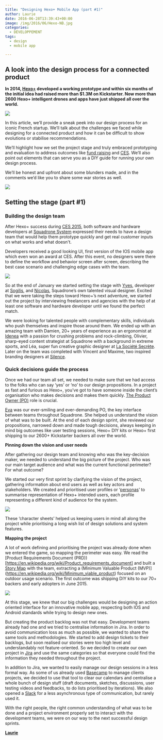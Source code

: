 ```yaml
---
title: "Designing Hexo+ Mobile App (part #1)"
author: Laurie
date: 2016-06-28T13:39:43+00:00
image: /img/2016/06/Hexo-NB.jpg
categories:
  - DÉVELOPPEMENT
tags:
  - design
  - mobile app

---
```

## A look into the design process for a connected product

**In 2014, [Hexo+](https://hexoplus.com/) developed a working prototype and within six months of the initial idea had raised more than $1.3M on Kickstarter. Now more than 2600 Hexo+ intelligent drones and apps have just shipped all over the world.**

![](/img/2016/06/Designing-Hexo-Mobile-App-1-1.jpg)

In this article, we’ll provide a sneak peek into our design process for an iconic French startup. We’ll talk about the challenges we faced while designing for a connected product and how it can be difficult to show evolutions or stabilise recommendations.

We’ll highlight how we set the project stage and truly embraced prototyping and evaluation to address outcomes like [fund raising](https://www.kickstarter.com/projects/sqdr/hexo-your-autonomous-aerial-camera) and [CES](https://www.youtube.com/watch?v=bjM7UH70UHo). We’ll also point out elements that can serve you as a DIY guide for running your own design process.

We’ll be honest and upfront about some blunders made, and in the comments we’d like you to share some war stories as well.

![](/img/2016/06/Designing-Hexo-Mobile-App-2.png)

## Setting the stage (part #1)

### Building the design team

After Hexo+ success during [CES 2015](https://hexoplus.com/blog/ces), both software and hardware developers at [Squadrone System](https://www.linkedin.com/company/hexo-) expressed their needs to have a design team that would help them prototype quickly and get real customer inputs on what works and what doesn't.

Developers received a good looking UI, first version of the IOS mobile app which even won an award at CES. After this event, no designers were there to define the workflow and behavior screen after screen, describing the best case scenario and challenging edge cases with the team.

![](/img/2016/06/Designing-Hexo-Mobile-App-3.jpg)

So at the end of January we started setting the stage with [Yves](https://fr.linkedin.com/in/yvesbrissaud/en), developer at [Sogilis](https://www.linkedin.com/company/sogilis), and [Nicolas](https://fr.linkedin.com/in/nicolas-serré-518a6840/en), Squadrone’s own talented visual designer. Excited that we were taking the steps toward Hexo+’s next adventure, we started out the project by interviewing freelancers and agencies with the help of at least one software and hardware developer until we found the perfect match.

We were looking for talented people with complementary skills, individuals who push themselves and inspire those around them. We ended up with an amazing team with Damien, 20+ years of experience as an ergonomist at [Idenea](http://www.idenea.fr/index_en.php?langue=us) with a passion for crushing problems and rock-climbing, Olivier, sharp-eyed content strategist at Squadrone with a background in extreme sports, and Léa, super fun creative graphic designer at [La Société Secrète](http://lasocietesecrete.com/). Later on the team was completed with Vincent and Maxime, two inspired branding designers at [Silence](http://www.silence-design.fr/).

### Quick decisions guide the process

Once we had our team all set, we needed to make sure that we had access to the folks who can say ‘yes’ or ‘no’ to our design propositions. In a project as fast and furious as Hexo+, you’ve got to have someone inside the client’s organisation who makes decisions and makes them quickly. [The Product Owner (PO)](https://en.wikipedia.org/wiki/Scrum_(software_development)#Product_owner) role is crucial.

[Eva](https://fr.linkedin.com/in/eva-pagneux-266a04b) was our ever-smiling and ever-demanding PO, the key interface between teams throughout Squadrone. She helped us understand the vision of what was to be built. At the end of each design sprint, she reviewed our propositions, narrowed down and made tough decisions, always keeping in mind big outcomes like user testing sessions, Hexo+ DIY kits or Hexo+ first shipping to our 2600+ Kickstarter backers all over the world.

**Pinning down the vision and user needs**

After gathering our design team and knowing who was the key-decision maker, we needed to understand the big picture of the project. Who was our main target audience and what was the current functional perimeter? For what outcome?

We started our very first sprint by clarifying the vision of the project, gathering information about end users as well as key actors and stakeholders. We created and prioritised user profiles or ‘[personas](http://www.uxbooth.com/articles/creating-personas/)’ to summarise representation of Hexo+ intended users, each profile representing a different kind of audience for the system.

![](/img/2016/06/Designing-Hexo-Mobile-App-4.jpg)

These ‘character sheets’ helped us keeping users in mind all along the project while prioritising a long wish list of design solutions and system features.

**Mapping the project**

A lot of work defining and prioritising the project was already done when we entered the game, so mapping the perimeter was easy. We read the [Product Requirements Document (PRD))[https://en.wikipedia.org/wiki/Product_requirements_document] and built a [Story Map](https://en.wikipedia.org/wiki/User_story#Story_map) with the team, extracting a (Minimum Valuable Product (MVP)](https://en.wikipedia.org/wiki/Minimum_viable_product) focused on an outdoor usage scenario. The first outcome was shipping DIY kits to our 70+ backers and early adopters in June 2015.

![](/img/2016/06/Designing-Hexo-Mobile-App-5.jpg)

At this stage, we knew that our big challenges would be designing an action oriented interface for an innovative mobile app, respecting both IOS and Android standards while trying to design new ones.

But creating the product backlog was not that easy. Development teams already had one and we tried to centralise information in Jira. In order to avoid communication loss as much as possible, we wanted to share the same tools and methodologies. We started to add design tickets to their backlogs, but soon realised our stories were too high level and understandably not feature-oriented. So we decided to create our own project in [Jira](https://www.atlassian.com/software/jira) and use the same categories so that everyone could find the information they needed throughout the project.

In addition to Jira, we wanted to easily manage our design sessions in a less formal way. As some of us already used [Basecamp](https://basecamp.com/) to manage clients projects, we decided to use that tool to clear our calendars and centralise a whole bunch of design stuff (draft documents, sketches, discussions, user testing videos and feedbacks, to do lists prioritised by iterations). We also opened a [Slack](https://slack.com/) for a less asynchronous type of communication, but rarely used it.

With the right people, the right common understanding of what was to be done and a project environment properly set to interact with the development teams, we were on our way to the next successful design sprints.

[**Laurie**][1]

[1]: https://twitter.com/lguetat
